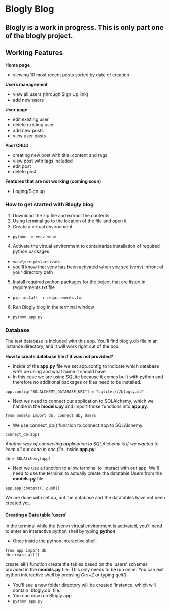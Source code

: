 # Blogly Blog

## Blogly is a work in progress. This is only part one of the blogly project.

## Working Features
**Home page**
- viewing 10 most recent posts sorted by date of creation

**Users management**
- view all users (through Sign Up link)
- add new users

**User page**
- edit existing user
- delete existing user
- add new posts
- view user posts

**Post CRUD**
- creating new post with title, content and tags
- view post with tags included
- edit post
- delete post

**Features that are not working (coming soon)**
- Loging/Sign up

### How to get started with Blogly blog
1. Download the zip file and extract the contents.
2. Using terminal go to the location of the file and open it
3. Create a virtual environment 
  - `python -m venv venv`
4. Activate the virtual environment to containarize installation of required python packages
  - `venv\scripts\activate`
  - you'll know that venv has been activated when you see (venv) infront of your directory path
5. Install required python packages for the poject that are listed in requirements.txt file
  - `pip install -r requirements.txt`
6. Run Blogly blog in the terminal window
  - `python app.py`

### Database 

The test database is included with this app. You'll find blogly.db file in an instance directory, and it will work right out of the box. 

**How to create database file if it was not provided?**
- Inside of the **app.py** file we set app.config to indicate which database we'll be using and what name it should have. 
- In this case we are using SQLite because it comes built with python and therefore no additional packages or files need to be installed. 

`app.config["SQLALCHEMY_DATABASE_URI"] = "sqlite:///blogly.db"`

- Next we need to connect  our application to SQLAlchemy, which we handle in the **models.py** and import those functions into **app.py**.

`from models import db, connect_db, Users`

- We use connect_db() function to connect app to SQLAlchemy.

`connect_db(app)`

*Another way of connecting application to SQLAlchemy is if we wanted to keep all our code in one file.* Inside **app.py**:

`db = SQLAlchemy(app)`

- Next we use a function to allow terminal to interact with out app. We'll need to use the terminal to actually create the datatable Users from the **models.py** file.

 `app.app_context().push()`
 
 We are done with set up, but the database and the datatables have not been created yet. 
 
 #### Creating a Data table 'users'
 
 In the terminal while the (venv) virtual environment is activated, you'll need to enter an interactive python shell by typing **python**
 - Once inside the python interactive shell:
 ```
 from app import db
 db.create_all()
 ```
 create_all() function create the tables based on the 'users' schemas provided in the **models.py** file. This only needs to be run once. You can exit python interactive shell by pressing *Ctrl+Z* or typing *quit()*.
 
 - You'll see a new folder directory will be created 'instance' which will contain 'blogly.db' file. 
 - You can now run Blogly app
 - `python app.py`
 
